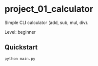 # project_01_calculator

Simple CLI calculator (add, sub, mul, div).

Level: beginner

## Quickstart

```bash
python main.py
```
